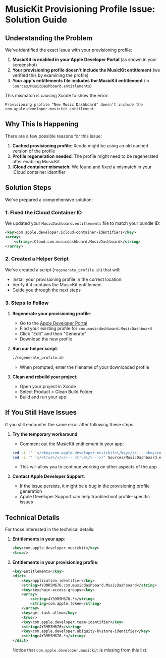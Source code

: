 # MusicKit Provisioning Profile Issue: Solution Guide

## Understanding the Problem

We've identified the exact issue with your provisioning profile:

1. **MusicKit is enabled in your Apple Developer Portal** (as shown in your screenshot)
2. **Your provisioning profile doesn't include the MusicKit entitlement** (we verified this by examining the profile)
3. **Your app's entitlements file includes the MusicKit entitlement** (in `Sources/MusicDashboard.entitlements`)

This mismatch is causing Xcode to show the error:
```
Provisioning profile "New Music Dashboard" doesn't include the com.apple.developer.musickit entitlement.
```

## Why This Is Happening

There are a few possible reasons for this issue:

1. **Cached provisioning profile**: Xcode might be using an old cached version of the profile
2. **Profile regeneration needed**: The profile might need to be regenerated after enabling MusicKit
3. **iCloud container mismatch**: We found and fixed a mismatch in your iCloud container identifier

## Solution Steps

We've prepared a comprehensive solution:

### 1. Fixed the iCloud Container ID

We updated your `MusicDashboard.entitlements` file to match your bundle ID:
```xml
<key>com.apple.developer.icloud-container-identifiers</key>
<array>
    <string>iCloud.com.musicdashboard.MusicDashboard</string>
</array>
```

### 2. Created a Helper Script

We've created a script (`regenerate_profile.sh`) that will:
- Install your provisioning profile in the correct location
- Verify if it contains the MusicKit entitlement
- Guide you through the next steps

### 3. Steps to Follow

1. **Regenerate your provisioning profile**:
   - Go to the [Apple Developer Portal](https://developer.apple.com/account/resources/profiles/list)
   - Find your existing profile for `com.musicdashboard.MusicDashboard`
   - Click "Edit" and then "Generate"
   - Download the new profile

2. **Run our helper script**:
   ```bash
   ./regenerate_profile.sh
   ```
   - When prompted, enter the filename of your downloaded profile

3. **Clean and rebuild your project**:
   - Open your project in Xcode
   - Select Product > Clean Build Folder
   - Build and run your app

## If You Still Have Issues

If you still encounter the same error after following these steps:

1. **Try the temporary workaround**:
   - Comment out the MusicKit entitlement in your app:
   ```bash
   sed -i '' 's/<key>com.apple.developer.musickit<\/key>/<\!-- <key>com.apple.developer.musickit<\/key> -->/' Sources/MusicDashboard.entitlements
   sed -i '' 's/<true\/>/<\!-- <true\/> -->/' Sources/MusicDashboard.entitlements
   ```
   - This will allow you to continue working on other aspects of the app

2. **Contact Apple Developer Support**:
   - If the issue persists, it might be a bug in the provisioning profile generation
   - Apple Developer Support can help troubleshoot profile-specific issues

## Technical Details

For those interested in the technical details:

1. **Entitlements in your app**:
   ```xml
   <key>com.apple.developer.musickit</key>
   <true/>
   ```

2. **Entitlements in your provisioning profile**:
   ```xml
   <key>Entitlements</key>
   <dict>
       <key>application-identifier</key>
       <string>4Y39R5M676.com.musicdashboard.MusicDashboard</string>
       <key>keychain-access-groups</key>
       <array>
           <string>4Y39R5M676.*</string>
           <string>com.apple.token</string>
       </array>
       <key>get-task-allow</key>
       <true/>
       <key>com.apple.developer.team-identifier</key>
       <string>4Y39R5M676</string>
       <key>com.apple.developer.ubiquity-kvstore-identifier</key>
       <string>4Y39R5M676.*</string>
   </dict>
   ```
   Notice that `com.apple.developer.musickit` is missing from this list.
